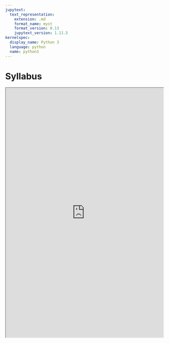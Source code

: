 ```yaml
---
jupytext:
  text_representation:
    extension: .md
    format_name: myst
    format_version: 0.13
    jupytext_version: 1.11.5
kernelspec:
  display_name: Python 3
  language: python
  name: python3
---
```


# Syllabus

<iframe src="https://docs.google.com/document/d/e/2PACX-1vRVE2ze_l7BUTgLp2vNeYanAnXvECT0h9m3kneExXzQjw5lutg1lQ8tYTAD4LLW2nU_2eg5SzwsBgJw/pub?embedded=true" width="100%" height=800></iframe>
